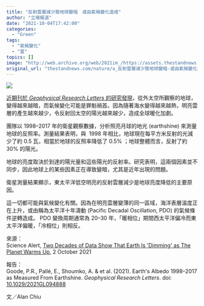```yaml
---
title: "反射雲層減少致地球變暗　或由氣候變化造成"
author: "立場報道"
date: "2021-10-04T17:42:00"
categories:
  - "Green"
tags:
  - "氣候變化"
  - "雲"
topics: []
image: "http://web.archive.org/web/2021im_/https://assets.thestandnews.com/media/photos/earth-19.png"
original_url: "thestandnews.com/nature/a_反射雲層減少致地球變暗-或由氣候變化造成"
---
```

![](http://web.archive.org/web/2021im_/https://assets.thestandnews.com/media/photos/earth-19.png)

[近期刊於 _Geophysical_ _Research Letters_ 的研究發現](http://web.archive.org/web/20211007095321/https://agupubs.onlinelibrary.wiley.com/doi/10.1029/2021GL094888)，從外太空所觀察的地球，變得越來越暗，而氣候變化可能是罪魁禍首。因為隨著海水變得越來越熱，明亮雲層的產生越來越少，令反射回太空的陽光越來越少，造成全球暖化加劇。

團隊以 1998–2017 年的衛星觀察數據，分析照亮月球的地光 (earthshine) 來測量地球的反照率。測量結果表明，與  1998 年相比，地球現在每平方米反射的光減少了約 0.5 瓦，相當於地球的反照率降低了 0.5% ；地球整體而言，反射了約 30% 的陽光。

地球的亮度取決於到達的陽光量和這些陽光的反射率。研究表明，這兩個因素並不同步，因此地球上的某些因素正在導致變暗，尤其是近年出現的問題。

衛星測量結果顯示，東太平洋低空明亮的反射雲層減少是地球亮度降低的主要原因。

這一切都可能與氣候變化有關。因為在明亮雲層變薄的同一區域，海洋表層溫度正在上升，或由稱為太平洋十年濤動 (Pacific Decadal Oscillation, PDO) 的氣候條件逆轉造成。 PDO 變換周期通常為 20–30 年，「暖相位」期間西太平洋偏冷而東太平洋偏暖，「冷相位」則相反。

來源：  
Science Alert, [Two Decades of Data Show That Earth Is 'Dimming' as The Planet Warms Up](http://web.archive.org/web/20211007095321/https://www.sciencealert.com/two-decades-of-data-show-that-earth-is-dimming-as-the-planet-warms-up), 2 October 2021

報告：  
Goode, P.R., Pallé, E., Shoumko, A. & et al. (2021). Earth's Albedo 1998–2017 as Measured From Earthshine. _Geophysical Research Letters_. doi: [10.1029/2021GL094888](http://web.archive.org/web/20211007095321/https://agupubs.onlinelibrary.wiley.com/doi/10.1029/2021GL094888)

文／Alan Chiu